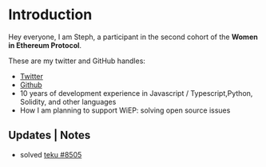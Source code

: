 # Introduction

Hey everyone, I am Steph, a participant in the second cohort of the **Women in Ethereum Protocol**.

These are my twitter and GitHub handles:

- [Twitter](https://twitter.com/0ceans404)
- [Github](https://github.com/oceans404)
- 10 years of development experience in Javascript / Typescript,Python, Solidity, and other languages
- How I am planning to support WiEP: solving open source issues

## Updates | Notes

- solved [teku #8505](https://github.com/Consensys/teku/issues/8505)
